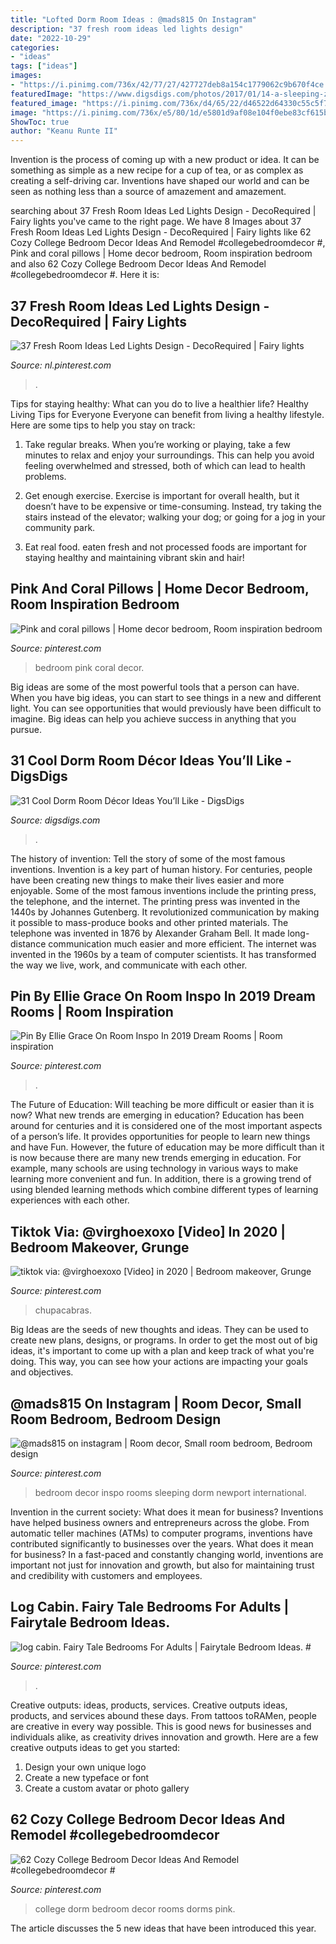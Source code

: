 ```yaml
---
title: "Lofted Dorm Room Ideas : @mads815 On Instagram"
description: "37 fresh room ideas led lights design"
date: "2022-10-29"
categories:
- "ideas"
tags: ["ideas"]
images:
- "https://i.pinimg.com/736x/42/77/27/427727deb8a154c1779062c9b670f4ce.jpg"
featuredImage: "https://www.digsdigs.com/photos/2017/01/14-a-sleeping-zone-above-and-a-studying-area-below-for-optimizing-the-space.jpg"
featured_image: "https://i.pinimg.com/736x/d4/65/22/d46522d64330c55c5f7f5477bff2d71b.jpg"
image: "https://i.pinimg.com/736x/e5/80/1d/e5801d9af08e104f0ebe83cf615b8ab9.jpg"
ShowToc: true
author: "Keanu Runte II"
---
```



Invention is the process of coming up with a new product or idea. It can be something as simple as a new recipe for a cup of tea, or as complex as creating a self-driving car. Inventions have shaped our world and can be seen as nothing less than a source of amazement and amazement.

	

		
searching about 37 Fresh Room Ideas Led Lights Design - DecoRequired | Fairy lights you've came to the right page. We have 8 Images about 37 Fresh Room Ideas Led Lights Design - DecoRequired | Fairy lights like 62 Cozy College Bedroom Decor Ideas And Remodel #collegebedroomdecor #, Pink and coral pillows | Home decor bedroom, Room inspiration bedroom and also 62 Cozy College Bedroom Decor Ideas And Remodel #collegebedroomdecor #. Here it is:
		
    
## 37 Fresh Room Ideas Led Lights Design - DecoRequired | Fairy Lights

<img loading=lazy src="https://i.pinimg.com/736x/60/6d/26/606d26ac49d965ef3519cdb3759df307.jpg" onerror="this.onerror=null;this.src='https://tse2.mm.bing.net/th?id=OIP.Y_v1SckRe19xgiMpSVsNPgHaKd&amp;pid=15.1';" alt="37 Fresh Room Ideas Led Lights Design - DecoRequired | Fairy lights">

_Source: nl.pinterest.com_

>. 

	

Tips for staying healthy: What can you do to live a healthier life?
Healthy Living Tips for Everyone
Everyone can benefit from living a healthy lifestyle. Here are some tips to help you stay on track:

1. Take regular breaks. When you’re working or playing, take a few minutes to relax and enjoy your surroundings. This can help you avoid feeling overwhelmed and stressed, both of which can lead to health problems.

2. Get enough exercise. Exercise is important for overall health, but it doesn’t have to be expensive or time-consuming. Instead, try taking the stairs instead of the elevator; walking your dog; or going for a jog in your community park.

3. Eat real food. eaten fresh and not processed foods are important for staying healthy and maintaining vibrant skin and hair!

    
## Pink And Coral Pillows | Home Decor Bedroom, Room Inspiration Bedroom

<img loading=lazy src="https://i.pinimg.com/736x/2e/b8/cd/2eb8cd9c81a2c847bf9eaf44f99da93d.jpg" onerror="this.onerror=null;this.src='https://tse4.mm.bing.net/th?id=OIP.7mJwjha0_aU7-rx6WBEznAHaK7&amp;pid=15.1';" alt="Pink and coral pillows | Home decor bedroom, Room inspiration bedroom">

_Source: pinterest.com_

>bedroom pink coral decor. 

	

Big ideas are some of the most powerful tools that a person can have. When you have big ideas, you can start to see things in a new and different light. You can see opportunities that would previously have been difficult to imagine. Big ideas can help you achieve success in anything that you pursue.

    
## 31 Cool Dorm Room Décor Ideas You’ll Like - DigsDigs

<img loading=lazy src="https://www.digsdigs.com/photos/2017/01/14-a-sleeping-zone-above-and-a-studying-area-below-for-optimizing-the-space.jpg" onerror="this.onerror=null;this.src='https://tse1.mm.bing.net/th?id=OIP.YSQeD2mhiTLGj2rHHA5AtAHaJ4&amp;pid=15.1';" alt="31 Cool Dorm Room Décor Ideas You’ll Like - DigsDigs">

_Source: digsdigs.com_

>. 

	

The history of invention: Tell the story of some of the most famous inventions.
Invention is a key part of human history. For centuries, people have been creating new things to make their lives easier and more enjoyable. Some of the most famous inventions include the printing press, the telephone, and the internet.
The printing press was invented in the 1440s by Johannes Gutenberg. It revolutionized communication by making it possible to mass-produce books and other printed materials. The telephone was invented in 1876 by Alexander Graham Bell. It made long-distance communication much easier and more efficient. The internet was invented in the 1960s by a team of computer scientists. It has transformed the way we live, work, and communicate with each other.

    
## Pin By Ellie Grace On Room Inspo In 2019 Dream Rooms | Room Inspiration

<img loading=lazy src="https://i.pinimg.com/736x/e5/80/1d/e5801d9af08e104f0ebe83cf615b8ab9.jpg" onerror="this.onerror=null;this.src='https://tse4.mm.bing.net/th?id=OIP.w1FzvRIcFphG7Lt7wi76fwHaJ3&amp;pid=15.1';" alt="Pin By Ellie Grace On Room Inspo In 2019 Dream Rooms | Room inspiration">

_Source: pinterest.com_

>. 

	

The Future of Education: Will teaching be more difficult or easier than it is now? What new trends are emerging in education?
Education has been around for centuries and it is considered one of the most important aspects of a person’s life. It provides opportunities for people to learn new things and have Fun. However, the future of education may be more difficult than it is now because there are many new trends emerging in education. For example, many schools are using technology in various ways to make learning more convenient and fun. In addition, there is a growing trend of using blended learning methods which combine different types of learning experiences with each other.

    
## Tiktok Via: @virghoexoxo [Video] In 2020 | Bedroom Makeover, Grunge

<img loading=lazy src="https://i.pinimg.com/736x/07/75/49/0775492d64aafa18babda345961fd587.jpg" onerror="this.onerror=null;this.src='https://tse3.mm.bing.net/th?id=OIP.WWJAhHad4bm5LO6FORewVgHaNK&amp;pid=15.1';" alt="tiktok via: @virghoexoxo [Video] in 2020 | Bedroom makeover, Grunge">

_Source: pinterest.com_

>chupacabras. 

	

Big Ideas are the seeds of new thoughts and ideas. They can be used to create new plans, designs, or programs. In order to get the most out of big ideas, it's important to come up with a plan and keep track of what you're doing. This way, you can see how your actions are impacting your goals and objectives.

    
## @mads815 On Instagram | Room Decor, Small Room Bedroom, Bedroom Design

<img loading=lazy src="https://i.pinimg.com/736x/d4/65/22/d46522d64330c55c5f7f5477bff2d71b.jpg" onerror="this.onerror=null;this.src='https://tse3.mm.bing.net/th?id=OIP.nqn_T3PCAFqQ1cYCrMunYQHaNL&amp;pid=15.1';" alt="@mads815 on instagram | Room decor, Small room bedroom, Bedroom design">

_Source: pinterest.com_

>bedroom decor inspo rooms sleeping dorm newport international. 

	

Invention in the current society: What does it mean for business?
Inventions have helped business owners and entrepreneurs across the globe. From automatic teller machines (ATMs) to computer programs, inventions have contributed significantly to businesses over the years. What does it mean for business? In a fast-paced and constantly changing world, inventions are important not just for innovation and growth, but also for maintaining trust and credibility with customers and employees.

    
## Log Cabin. Fairy Tale Bedrooms For Adults | Fairytale Bedroom Ideas. #

<img loading=lazy src="https://i.pinimg.com/736x/42/77/27/427727deb8a154c1779062c9b670f4ce.jpg" onerror="this.onerror=null;this.src='https://tse4.mm.bing.net/th?id=OIP.zLFIKWK8631k12oE9zo_UgAAAA&amp;pid=15.1';" alt="log cabin. Fairy Tale Bedrooms For Adults | Fairytale Bedroom Ideas. #">

_Source: pinterest.com_

>. 

	

Creative outputs: ideas, products, services.
Creative outputs ideas, products, and services abound these days. From tattoos toRAMen, people are creative in every way possible. This is good news for businesses and individuals alike, as creativity drives innovation and growth. Here are a few creative outputs ideas to get you started:
1. Design your own unique logo
2. Create a new typeface or font
3. Create a custom avatar or photo gallery

    
## 62 Cozy College Bedroom Decor Ideas And Remodel #collegebedroomdecor #

<img loading=lazy src="https://i.pinimg.com/736x/c2/f1/69/c2f16933cf02e38a2956a0ee9b4e7ac0.jpg" onerror="this.onerror=null;this.src='https://tse2.mm.bing.net/th?id=OIP.QduVNUtF2Eqr5av_LrMVTgHaJ3&amp;pid=15.1';" alt="62 Cozy College Bedroom Decor Ideas And Remodel #collegebedroomdecor #">

_Source: pinterest.com_

>college dorm bedroom decor rooms dorms pink. 

	

The article discusses the 5 new ideas that have been introduced this year.

